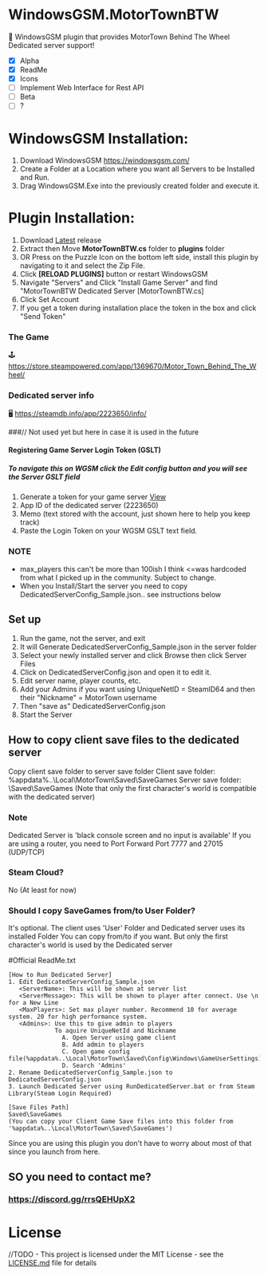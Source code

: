 # WindowsGSM.MotorTownBTW
🧩 WindowsGSM plugin that provides MotorTown Behind The Wheel Dedicated server support!

- [x] Alpha
- [x] ReadMe
- [x] Icons
- [ ] Implement Web Interface for Rest API
- [ ] Beta
- [ ] ?

# WindowsGSM Installation: 
1. Download  WindowsGSM https://windowsgsm.com/ 
2. Create a Folder at a Location where you want all Servers to be Installed and Run.
4. Drag WindowsGSM.Exe into the previously created folder and execute it.

# Plugin Installation:
1. Download [Latest](https://github.com/TheRealSarcasmO/WindowsGSM.MotorTownBTW) release
2. Extract then Move **MotorTownBTW.cs** folder to **plugins** folder
3. OR Press on the Puzzle Icon on the bottom left side, install this plugin by navigating to it and select the Zip File.
4. Click **[RELOAD PLUGINS]** button or restart WindowsGSM
5. Navigate "Servers" and Click "Install Game Server" and find "MotorTownBTW Dedicated Server [MotorTownBTW.cs]
6. Click Set Account
7. If you get a token during installation place the token in the box and click "Send Token"

### The Game
🕹️ https://store.steampowered.com/app/1369670/Motor_Town_Behind_The_Wheel/

### Dedicated server info
🖥️ https://steamdb.info/app/2223650/info/


###// Not used yet but here in case it is used in the future
#### Registering Game Server Login Token (GSLT)
##### To navigate this on WGSM click the Edit config button and you will see the Server GSLT field
1. Generate a token for your game server [View](http://steamcommunity.com/dev/managegameservers) 
2. App ID of the dedicated server (2223650)
3. Memo (text stored with the account, just shown here to help you keep track)
4. Paste the Login Token on your WGSM GSLT text field.

### NOTE
- max_players this can't be more than 100ish I think <=was hardcoded from what I picked up in the community. Subject to change.
- When you Install/Start the server you need to copy DedicatedServerConfig_Sample.json.. see instructions below

## Set up
1. Run the game, not the server, and exit
2. It will Generate DedicatedServerConfig_Sample.json in the server folder
3. Select your newly installed server and click Browse then click Server Files
4. Click on DedicatedServerConfig.json and open it to edit it.
5. Edit server name, player counts, etc.
6. Add your Admins if you want using UniqueNetID = SteamID64 and then their "Nickname" = MotorTown username
7. Then "save as"  DedicatedServerConfig.json
8. Start the Server

## How to copy client save files to the dedicated server
Copy client save folder to server save folder
Client save folder: %appdata%..\Local\MotorTown\Saved\SaveGames
Server save folder: <Dedicated Server Local Files Folder>\Saved\SaveGames
(Note that only the first character's world is compatible with the dedicated server)

### Note
Dedicated Server is 'black console screen and no input is available'
If you are using a router, you need to Port Forward Port 7777 and 27015 (UDP/TCP)

### Steam Cloud?
No (At least for now)

### Should I copy SaveGames from/to User Folder?
It's optional.
The client uses 'User' Folder and Dedicated server uses its installed Folder
You can copy from/to if you want.
But only the first character's world is used by the Dedicated server

#Official ReadMe.txt
```
[How to Run Dedicated Server]
1. Edit DedicatedServerConfig_Sample.json
   <ServerName>: This will be shown at server list
   <ServerMessage>: This will be shown to player after connect. Use \n for a New Line
   <MaxPlayers>: Set max player number. Recommend 10 for average system. 20 for high performance system.
   <Admins>: Use this to give admin to players 
             To aquire UniqueNetId and Nickname
               A. Open Server using game client
               B. Add admin to players
               C. Open game config file(%appdata%..\Local\MotorTown\Saved\Config\Windows\GameUserSettings)
               D. Search 'Admins'
2. Rename DedicatedServerConfig_Sample.json to DedicatedServerConfig.json
3. Launch Dedicated Server using RunDedicatedServer.bat or from Steam Library(Steam Login Required)

[Save Files Path]
Saved\SaveGames
(You can copy your Client Game Save files into this folder from '%appdata%..\Local\MotorTown\Saved\SaveGames')
```
Since you are using this plugin you don't have to worry about most of that since you launch from here.

## SO you need to contact me?
### https://discord.gg/rrsQEHUpX2

# License
//TODO - This project is licensed under the MIT License - see the <a href="https://github.com/TheRealSarcasmO/WindowsGSM.MotorTownBTW/blob/main/LICENSE">LICENSE.md</a> file for details
